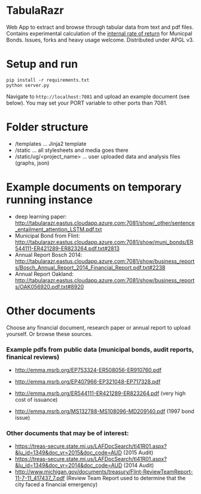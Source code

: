 # TabulaRazr
Web App to extract and browse through tabular data from text and pdf files. Contains experimental calculation of the [internal rate of return](http://www.investopedia.com/terms/i/irr.asp) for Municpal Bonds.
Issues, forks and heavy usage welcome. Distributed under APGL v3.

# Setup and run

    pip install -r requirements.txt
    python server.py

Navigate to `http://localhost:7081` and upload an example document (see below).
You may set your PORT variable to other ports than 7081.

# Folder structure
- /templates ... Jinja2 template
- /static ... all stylesheets and media goes there
- /static/ug/<project_name> ... user uploaded data and analysis files (graphs, json)

# Example documents on temporary running instance
- deep learning paper: http://tabularazr.eastus.cloudapp.azure.com:7081/show/_other/sentence_entailment_attention_LSTM.pdf.txt
- Municipal Bond from Flint: http://tabularazr.eastus.cloudapp.azure.com:7081/show/muni_bonds/ER544111-ER421289-ER823264.pdf.txt#2813
- Annual Report Bosch 2014: http://tabularazr.eastus.cloudapp.azure.com:7081/show/business_reports/Bosch_Annual_Report_2014_Financial_Report.pdf.txt#2238
- Annual Report Oakland: http://tabularazr.eastus.cloudapp.azure.com:7081/show/business_reports/OAK056920.pdf.txt#8920

# Other documents 
Choose any financial document, research paper or annual report to upload yourself. Or browse these sources.

### Example pdfs from public data (municipal bonds, audit reports, finanical reviews)

- http://emma.msrb.org/EP753324-ER508056-ER910760.pdf
- http://emma.msrb.org/EP407966-EP321048-EP717328.pdf
- http://emma.msrb.org/ER544111-ER421289-ER823264.pdf (very high cost of issuance)

- http://emma.msrb.org/MS132788-MS108096-MD209140.pdf  (1997 bond issue)

### Other documents that may be of interest:

- https://treas-secure.state.mi.us/LAFDocSearch/tl41R01.aspx?&lu_id=1349&doc_yr=2015&doc_code=AUD (2015 Audit)
- https://treas-secure.state.mi.us/LAFDocSearch/tl41R01.aspx?&lu_id=1349&doc_yr=2014&doc_code=AUD (2014 Audit)
- http://www.michigan.gov/documents/treasury/Flint-ReviewTeamReport-11-7-11_417437_7.pdf (Review Team Report used to determine that the city faced a financial emergency)
